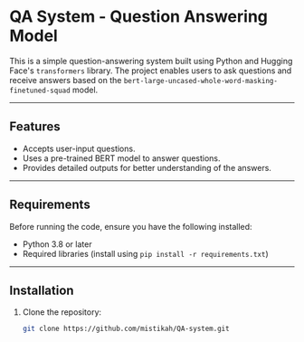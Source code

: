 # QA System - Question Answering Model

This is a simple question-answering system built using Python and Hugging Face's `transformers` library. The project enables users to ask questions and receive answers based on the `bert-large-uncased-whole-word-masking-finetuned-squad` model.

---

## Features

- Accepts user-input questions.
- Uses a pre-trained BERT model to answer questions.
- Provides detailed outputs for better understanding of the answers.

---

## Requirements

Before running the code, ensure you have the following installed:

- Python 3.8 or later
- Required libraries (install using `pip install -r requirements.txt`)

---

## Installation

1. Clone the repository:

   ```bash
   git clone https://github.com/mistikah/QA-system.git
